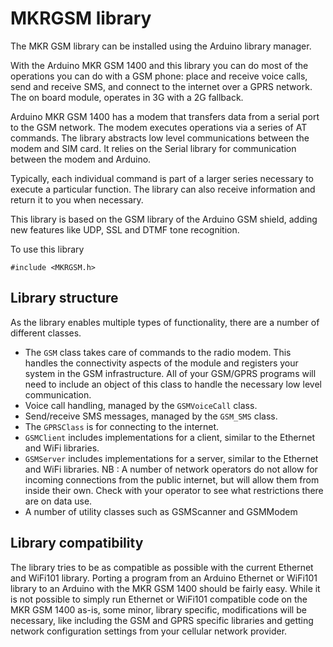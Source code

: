 # MKRGSM library

The MKR GSM library can be installed using the Arduino library manager.

With the Arduino MKR GSM 1400 and this library you can do most of the operations you can do with a GSM phone: place and receive voice calls, send and receive SMS, and connect to the internet over a GPRS network. The on board module, operates in 3G with a 2G fallback.

Arduino MKR GSM 1400 has a modem that transfers data from a serial port to the GSM network. The modem executes operations via a series of AT commands. The library abstracts low level communications between the modem and SIM card. It relies on the Serial library for communication between the modem and Arduino.

Typically, each individual command is part of a larger series necessary to execute a particular function. The library can also receive information and return it to you when necessary.

This library is based on the GSM library of the Arduino GSM shield, adding new features like UDP, SSL and DTMF tone recognition.

To use this library
```
#include <MKRGSM.h>
```

## Library structure

As the library enables multiple types of functionality, there are a number of different classes.

- The `GSM` class takes care of commands to the radio modem. This handles the connectivity aspects of the module and registers your system in the GSM infrastructure. All of your GSM/GPRS programs will need to include an object of this class to handle the necessary low level communication.
- Voice call handling, managed by the `GSMVoiceCall` class.
- Send/receive SMS messages, managed by the `GSM_SMS` class.
- The `GPRSClass` is for connecting to the internet.
- `GSMClient` includes implementations for a client, similar to the Ethernet and WiFi libraries.
- `GSMServer` includes implementations for a server, similar to the Ethernet and WiFi libraries. NB : A number of network operators do not allow for incoming connections from the public internet, but will allow them from inside their own. Check with your operator to see what restrictions there are on data use.
- A number of utility classes such as GSMScanner and GSMModem

## Library compatibility

The library tries to be as compatible as possible with the current Ethernet and WiFi101 library. Porting a program from an Arduino Ethernet or WiFi101 library to an Arduino with the MKR GSM 1400 should be fairly easy. While it is not possible to simply run Ethernet or WiFi101 compatible code on the MKR GSM 1400 as-is, some minor, library specific, modifications will be necessary, like including the GSM and GPRS specific libraries and getting network configuration settings from your cellular network provider.